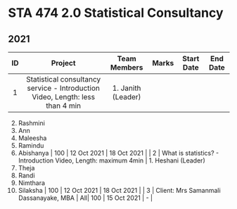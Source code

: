 # STA 474 2.0 Statistical Consultancy

## 2021 


|ID | Project | Team Members | Marks | Start Date | End Date |
| :---: | :---: | :---: | :---: | :---: |:---: |
| 1 | Statistical consultancy service - Introduction Video,  Length: less than 4 min | 1. Janith (Leader)
2. Rashmini
3. Ann
4. Maleesha
5. Ramindu
6. Abishanya | 100 | 12 Oct 2021 | 18 Oct 2021 |
| 2 | What is statistics? - Introduction Video, Length: maximum 4min | 1. Heshani (Leader)
2. Theja
3. Randi
4. Nimthara
5. Silaksha  | 100 | 12 Oct 2021 | 18 Oct 2021 |
| 3 | Client: Mrs   Samanmali Dassanayake, MBA | All| 100  | 15 Oct 2021 | - |